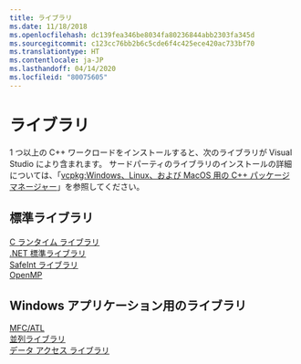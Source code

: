 ```yaml
---
title: ライブラリ
ms.date: 11/18/2018
ms.openlocfilehash: dc139fea346be8034fa80236844abb2303fa345d
ms.sourcegitcommit: c123cc76bb2b6c5cde6f4c425ece420ac733bf70
ms.translationtype: HT
ms.contentlocale: ja-JP
ms.lasthandoff: 04/14/2020
ms.locfileid: "80075605"
---
```

# <a name="libraries"></a>ライブラリ

1 つ以上の C++ ワークロードをインストールすると、次のライブラリが Visual Studio により含まれます。 サードパーティのライブラリのインストールの詳細については、「[vcpkg:Windows、Linux、および MacOS 用の C++ パッケージ マネージャー](../build/vcpkg.md)」を参照してください。

## <a name="standard-libraries"></a>標準ライブラリ

[C ランタイム ライブラリ](../c-runtime-library/c-run-time-library-reference.md)<br/>
[.NET 標準ライブラリ](../standard-library/cpp-standard-library-reference.md)<br/>
[SafeInt ライブラリ](../safeint/safeint-library.md)<br/>
[OpenMP](../parallel/openmp/openmp-in-visual-cpp.md)

## <a name="libraries-for-windows-applications"></a>Windows アプリケーション用のライブラリ

[MFC/ATL](../mfc/mfc-and-atl.md)<br/>
[並列ライブラリ](../parallel/parallel-programming-in-visual-cpp.md)<br/>
[データ アクセス ライブラリ](../data/data-access-in-cpp.md)

